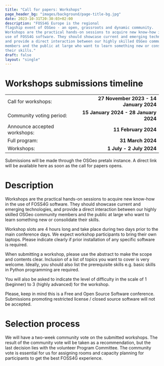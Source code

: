 ```yaml
---
title: "Call for papers: Workshops"
page_header_bg: "images/background/page-title-bg.jpg"
date: 2023-10-31T20:30:03+02:00
description: "FOSS4G Europe is the regional
flagship event of OSGeo - an open, grassroots and dynamic community.
Workshops are the practical hands-on sessions to acquire new know-how in the
use of FOSS4G software. They should showcase current and emerging technologies,
and provide a direct interaction between our highly skilled OSGeo community
members and the public at large who want to learn something new or consolidate
their skills."
draft: false
layout: "single"
---
```


# Workshops submissions timeline
|   |   |
|:--|-------:|
| Call for workshops: | **27 November 2023 - 14 January 2024** |
| Community voting period: | **15 January 2024 - 28 January 2024** |
| Announce accepted workshops: | **11 February 2024** |
| Full program: | **31 March 2024** |
| Workshops: | **1 July - 2 July 2024** |

Submissions will be made through the OSGeo pretalx instance. A direct
link will be available here as soon as the call for papers opens.

# Description
Workshops are the practical hands-on sessions to acquire new know-how in the
use of FOSS4G software. They should showcase current and emerging technologies,
and provide a direct interaction between our highly skilled OSGeo community
members and the public at large who want to learn something new or consolidate
their skills.

Workshop slots are 4 hours long and take place during two days prior to the
main conference days. We expect workshop participants to bring their own laptops.
Please indicate clearly if prior installation of any specific software is
required.

When submitting a workshop, please use the abstract to make the scope and
contents clear. Inclusion of a list of topics you want to cover is very welcome.
Ideally, you should also list the prerequisite skills e.g. basic skills in
Python programming are required.

You will also be asked to indicate the level of difficulty in the scale of
1 (beginner) to 3 (highly advanced) for the workshop.

Please, keep in mind this is a Free and Open Source Software conference.
Submissions promoting restricted license / closed source software will not
be accepted.

# Selection process
We will have a two-week community vote on the submitted workshops.
The result of the community vote will be taken as a recommendation, but the
last decision lies with the volunteer Program Committee. The community vote is
essential for us for assigning rooms and capacity planning for participants to
get the best FOSS4G experience.

